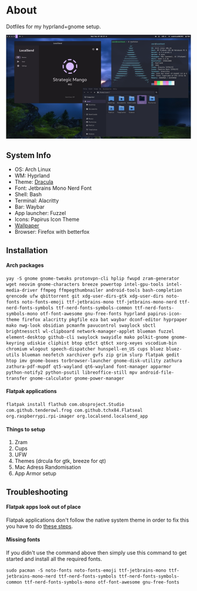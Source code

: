 # About
Dotfiles for my hyprland+gnome setup. 

![Screenshot](screenshot.png)

## System Info

- OS: Arch Linux
- WM: Hyprland
- Theme: [Dracula](https://draculatheme.com/gtk)
- Font: Jetbrains Mono Nerd Font
- Shell: Bash
- Terminal: Alacritty
- Bar: Waybar
- App launcher: Fuzzel
- Icons: Papirus Icon Theme
- [Wallpaper](https://raw.githubusercontent.com/M0-7/dotfiles/main/Wallpapers/wallpaper.jpg)
- Browser: Firefox with betterfox

## Installation

#### Arch packages

```
yay -S gnome gnome-tweaks protonvpn-cli hplip fwupd zram-generator wget neovim gnome-characters breeze powertop intel-gpu-tools intel-media-driver ffmpeg ffmpegthumbnailer android-tools bash-completion qrencode ufw qbittorrent git xdg-user-dirs-gtk xdg-user-dirs noto-fonts noto-fonts-emoji ttf-jetbrains-mono ttf-jetbrains-mono-nerd ttf-nerd-fonts-symbols ttf-nerd-fonts-symbols-common ttf-nerd-fonts-symbols-mono otf-font-awesome gnu-free-fonts hyprland papirus-icon-theme firefox alacritty pkgfile eza bat waybar dconf-editor hyprpaper mako nwg-look obsidian pcmanfm pavucontrol swaylock sbctl brightnessctl wl-clipboard network-manager-applet blueman fuzzel element-desktop github-cli swaylock swayidle mako polkit-gnome gnome-keyring udiskie cliphist btop qt5ct qt6ct xorg-xeyes vscodium-bin chromium wlogout speech-dispatcher hunspell-en_US cups bluez bluez-utils blueman neofetch xarchiver gvfs zip grim slurp flatpak gedit htop imv gnome-boxes torbrowser-launcher gnome-disk-utility zathura zathura-pdf-mupdf qt5-wayland qt6-wayland font-manager apparmor python-notify2 python-psutil libreoffice-still mpv android-file-transfer gnome-calculator gnome-power-manager
```

#### Flatpak applications

```
flatpak install flathub com.obsproject.Studio com.github.tenderowl.frog com.github.tchx84.Flatseal org.raspberrypi.rpi-imager org.localsend.localsend_app
```

#### Things to setup
1. Zram
2. Cups
3. UFW
4. Themes (drcula for gtk, breeze for qt)
5. Mac Adress Randomisation
6. App Armor setup

## Troubleshooting

#### Flatpak apps look out of place

Flatpak applications don't follow the native system theme in order to fix this you have to do [these steps](https://itsfoss.com/flatpak-app-apply-theme/).

#### Missing fonts

If you didn't use the command above then simply use this command to get started and install all the required fonts. 

```
sudo pacman -S noto-fonts noto-fonts-emoji ttf-jetbrains-mono ttf-jetbrains-mono-nerd ttf-nerd-fonts-symbols ttf-nerd-fonts-symbols-common ttf-nerd-fonts-symbols-mono otf-font-awesome gnu-free-fonts
```
